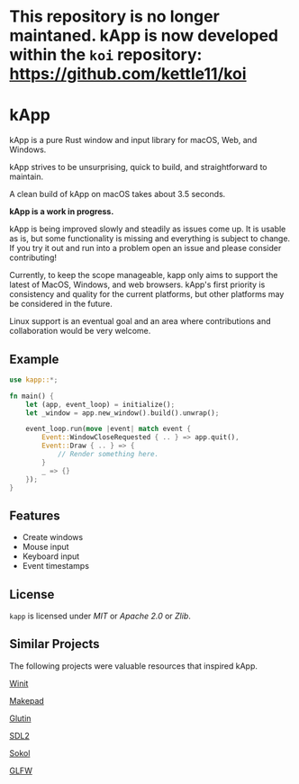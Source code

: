 # This repository is no longer maintaned. kApp is now developed within the `koi` repository: https://github.com/kettle11/koi

# kApp

kApp is a pure Rust window and input library for macOS, Web, and Windows.

kApp strives to be unsurprising, quick to build, and straightforward to maintain.

A clean build of kApp on macOS takes  about 3.5 seconds.

**kApp is a work in progress.**

kApp is being improved slowly and steadily as issues come up. It is usable as is, but some functionality is missing and everything is subject to change. If you try it out and run into a problem open an issue and please consider contributing!

Currently, to keep the scope manageable, kapp only aims to support the latest of MacOS, Windows, and web browsers. kApp's first priority is consistency and quality for the current platforms, but other platforms may be considered in the future.

Linux support is an eventual goal and an area where contributions and collaboration would be very welcome.

## Example

```rust
use kapp::*;

fn main() {
    let (app, event_loop) = initialize();
    let _window = app.new_window().build().unwrap();

    event_loop.run(move |event| match event {
        Event::WindowCloseRequested { .. } => app.quit(),
        Event::Draw { .. } => {
            // Render something here.
        }
        _ => {}
    });
}
```

## Features

* Create windows
* Mouse input
* Keyboard input
* Event timestamps

## License
`kapp` is licensed under *MIT* or *Apache 2.0* or *Zlib*.

## Similar Projects

The following projects were valuable resources that inspired kApp.

[Winit](https://github.com/rust-windowing/winit)

[Makepad](https://github.com/makepad/makepad)

[Glutin](https://github.com/rust-windowing/glutin)

[SDL2](https://www.libsdl.org/download-2.0.php)

[Sokol](https://github.com/floooh/sokol)

[GLFW](https://www.glfw.org/)
